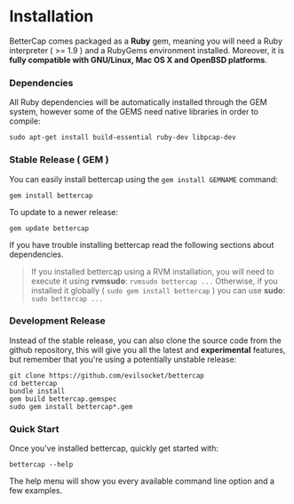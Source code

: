 Installation
============

BetterCap comes packaged as a **Ruby** gem, meaning you will need a Ruby interpreter ( >= 1.9 ) and a RubyGems environment installed. Moreover, it is **fully compatible with GNU/Linux, Mac OS X and OpenBSD platforms**.

### Dependencies

All Ruby dependencies will be automatically installed through the GEM system, however some of the GEMS need native libraries in order to compile:

    sudo apt-get install build-essential ruby-dev libpcap-dev

### Stable Release ( GEM )

You can easily install bettercap using the `gem install GEMNAME` command:

    gem install bettercap

To update to a newer release:

    gem update bettercap

If you have trouble installing bettercap read the following sections about dependencies.

> If you installed bettercap using a RVM installation, you will need to execute it using **rvmsudo**:
> `rvmsudo bettercap ...`
> Otherwise, if you installed it globally ( `sudo gem install bettercap` ) you can use **sudo**:
> `sudo bettercap ...`  

### Development Release

Instead of the stable release, you can also clone the source code from the github repository, this will give you
all the latest and **experimental** features, but remember that you're using a potentially unstable release:

    git clone https://github.com/evilsocket/bettercap
    cd bettercap
    bundle install
    gem build bettercap.gemspec
    sudo gem install bettercap*.gem

### Quick Start

Once you've installed bettercap, quickly get started with:

    bettercap --help

The help menu will show you every available command line option and a few examples.
